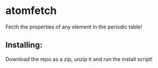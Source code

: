 # atomfetch
Fecth the properties of any element in the periodic table!
## Installing:
Download the repo as a zip, unzip it and run the install script!
